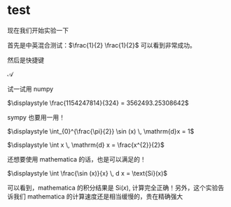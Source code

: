 # test

现在我们开始实验一下

首先是中英混合测试：$\frac{1}{2} \frac{1}{2}$ 可以看到非常成功。

然后是快捷键 

$\mathcal{A}$

试一试用 numpy

$\displaystyle \frac{1154247814}{324} = 3562493.25308642$

sympy 也要用一用！

$\displaystyle \int_{0}^{\frac{\pi}{2}} \sin (x) \, \mathrm{d}x  = 1$

$\displaystyle \int x \, \mathrm{d} x = \frac{x^{2}}{2}$

还想要使用 mathematica 的话，也是可以满足的！

$\displaystyle  \int \frac{\sin (x)}{x} \, d x = \text{Si}(x)$

可以看到，mathematica 的积分结果是 $\text{Si}(x)$,  计算完全正确！另外，这个实验告诉我们 mathematica 的计算速度还是相当缓慢的，贵在精确强大



